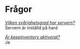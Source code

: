 # Frågor

<ins>*Vilken svårighetsgrad har servern?*</ins>  
Servern är inställd på hard

<ins>*Är keepinventory aktiverat?*</ins>  
Ja